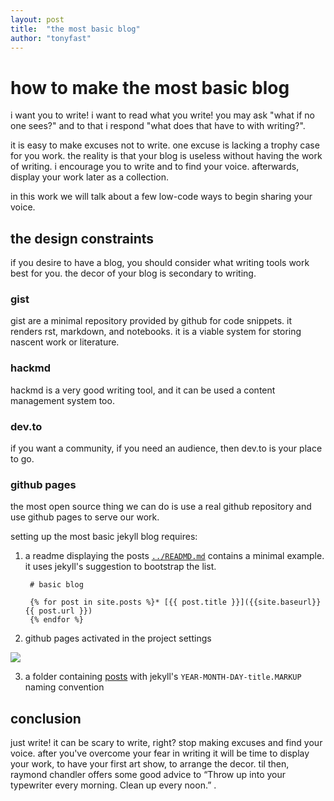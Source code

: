 ```yaml
---
layout: post
title:  "the most basic blog"
author: "tonyfast"
---
```


# how to make the most basic blog

i want you to write! i want to read what you write! you may ask "what if no one sees?" and to that i respond "what does that have to with writing?".

it is easy to make excuses not to write. one excuse is lacking a trophy case for you work. the reality is that your blog is useless without having the work of writing. i encourage you to write and to find your voice. afterwards, display your work later as a collection.

in this work we will talk about a few low-code ways to begin sharing your voice.

## the design constraints

if you desire to have a blog, you should consider what writing tools work best for you. the decor of your blog is secondary to writing.

### gist

gist are a minimal repository provided by github for code snippets. it renders rst, markdown, and notebooks. it is a viable system for storing nascent work or literature.

### hackmd

hackmd is a very good writing tool, and it can be used a content management system too.

### dev.to

if you want a community, if you need an audience, then dev.to is your place to go.

### github pages

the most open source thing we can do is use a real github repository and use github pages to serve our work.

setting up the most basic jekyll blog requires:

1. a readme displaying the posts [`../READMD.md`](../README.md) contains a minimal example. it uses jekyll's suggestion to bootstrap the list.

        # basic blog

        {% for post in site.posts %}* [{{ post.title }}]({{site.baseurl}}{{ post.url }})
        {% endfor %}

2. github pages activated in the project settings

  ![](https://i.imgur.com/m4d7FEs.png)

3. a folder containing [posts] with jekyll's `YEAR-MONTH-DAY-title.MARKUP` naming convention

## conclusion

just write! it can be scary to write, right? stop making excuses and find your voice. after you've overcome your fear in writing it will be time to display your work, to have your first art show, to arrange the decor. til then, raymond chandler offers some good advice to “Throw up into your typewriter every morning. Clean up every noon.” .

[posts]: https://jekyllrb.com/docs/posts/